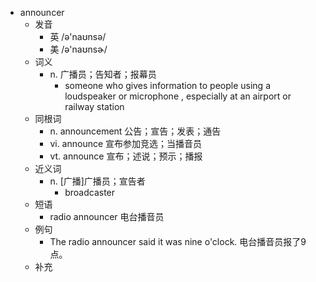 - announcer
  - 发音
    - 英 /ə'naʊnsə/
    - 美 /ə'naʊnsɚ/
  - 词义
    - n. 广播员；告知者；报幕员
      - someone who gives information to people using a  loudspeaker  or  microphone  , especially at an airport or railway station
  - 同根词
    - n. announcement 公告；宣告；发表；通告
    - vi. announce 宣布参加竞选；当播音员
    - vt. announce 宣布；述说；预示；播报
  - 近义词
    - n. [广播]广播员；宣告者
      - broadcaster
  - 短语
    - radio announcer 电台播音员
  - 例句
    - The radio announcer said it was nine o'clock. 电台播音员报了9点。
  - 补充